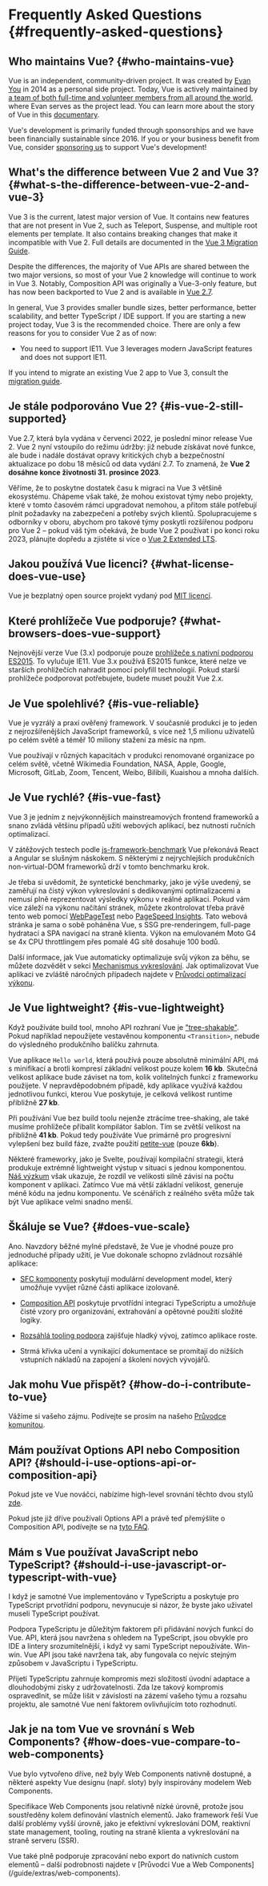# Frequently Asked Questions {#frequently-asked-questions}

## Who maintains Vue? {#who-maintains-vue}

Vue is an independent, community-driven project. It was created by [Evan You](https://twitter.com/youyuxi) in 2014 as a personal side project. Today, Vue is actively maintained by [a team of both full-time and volunteer members from all around the world](/about/team), where Evan serves as the project lead. You can learn more about the story of Vue in this [documentary](https://www.youtube.com/watch?v=OrxmtDw4pVI).

Vue's development is primarily funded through sponsorships and we have been financially sustainable since 2016. If you or your business benefit from Vue, consider [sponsoring us](/sponsor/) to support Vue's development!

## What's the difference between Vue 2 and Vue 3? {#what-s-the-difference-between-vue-2-and-vue-3}

Vue 3 is the current, latest major version of Vue. It contains new features that are not present in Vue 2, such as Teleport, Suspense, and multiple root elements per template. It also contains breaking changes that make it incompatible with Vue 2. Full details are documented in the [Vue 3 Migration Guide](https://v3-migration.vuejs.org/).

Despite the differences, the majority of Vue APIs are shared between the two major versions, so most of your Vue 2 knowledge will continue to work in Vue 3. Notably, Composition API was originally a Vue-3-only feature, but has now been backported to Vue 2 and is available in [Vue 2.7](https://github.com/vuejs/vue/blob/main/CHANGELOG.md#270-2022-07-01).

In general, Vue 3 provides smaller bundle sizes, better performance, better scalability, and better TypeScript / IDE support. If you are starting a new project today, Vue 3 is the recommended choice. There are only a few reasons for you to consider Vue 2 as of now:

- You need to support IE11. Vue 3 leverages modern JavaScript features and does not support IE11.

If you intend to migrate an existing Vue 2 app to Vue 3, consult the [migration guide](https://v3-migration.vuejs.org/).

## Je stále podporováno Vue 2? {#is-vue-2-still-supported}

Vue 2.7, která byla vydána v červenci 2022, je poslední minor release Vue 2. Vue 2 nyní vstoupilo do režimu údržby: již nebude získávat nové funkce, ale bude i nadále dostávat opravy kritických chyb a bezpečnostní aktualizace po dobu 18 měsíců od data vydání 2.7. To znamená, že **Vue 2 dosáhne konce životnosti 31. prosince 2023**.

Věříme, že to poskytne dostatek času k migraci na Vue 3 většině ekosystému. Chápeme však také, že mohou existovat týmy nebo projekty, které v tomto časovém rámci upgradovat nemohou, a přitom stále potřebují plnit požadavky na zabezpečení a potřeby svých klientů. Spolupracujeme s odborníky v oboru, abychom pro takové týmy poskytli rozšířenou podporu pro Vue 2 – pokud váš tým očekává, že bude Vue 2 používat i po konci roku 2023, plánujte dopředu a zjistěte si více o [Vue 2 Extended LTS]( https://v2.vuejs.org/lts/).

## Jakou používá Vue licenci? {#what-license-does-vue-use}

Vue je bezplatný open source projekt vydaný pod [MIT licencí](https://opensource.org/licenses/MIT).

## Které prohlížeče Vue podporuje? {#what-browsers-does-vue-support}

Nejnovější verze Vue (3.x) podporuje pouze [prohlížeče s nativní podporou ES2015](https://caniuse.com/es6). To vylučuje IE11. Vue 3.x používá ES2015 funkce, které nelze ve starších prohlížečích nahradit pomocí polyfill technologií. Pokud starší prohlížeče podporovat potřebujete, budete muset použít Vue 2.x.

## Je Vue spolehlivé? {#is-vue-reliable}

Vue je vyzrálý a praxí ověřený framework. V současníé produkci je to jeden z nejrozšířenějších JavaScript frameworků, s více než 1,5 milionu uživatelů po celém světě a téměř 10 miliony stažení za měsíc na npm.

Vue používají v různých kapacitách v produkci renomované organizace po celém světě, včetně Wikimedia Foundation, NASA, Apple, Google, Microsoft, GitLab, Zoom, Tencent, Weibo, Bilibili, Kuaishou a mnoha dalších.

## Je Vue rychlé? {#is-vue-fast}

Vue 3 je jedním z nejvýkonnějších mainstreamových frontend frameworků a snano zvládá většinu případů užití webových aplikací, bez nutnosti ručních optimalizací.

V zátěžových testech podle [js-framework-benchmark](https://rawgit.com/krausest/js-framework-benchmark/master/webdriver-ts-results/table.html) Vue překonává React a Angular se slušným náskokem. S některými z nejrychlejších produkčních non-virtual-DOM frameworků drží v tomto benchmarku krok.

Je třeba si uvědomit, že syntetické benchmarky, jako je výše uvedený, se zaměřují na čistý výkon vykreslování s dedikovanými optimalizacemi a nemusí plně reprezentovat výsledky výkonu v reálné aplikaci. Pokud vám více záleží na výkonu načítání stránek, můžete zkontrolovat třeba právě tento web pomocí [WebPageTest](https://www.webpagetest.org/lighthouse) nebo [PageSpeed Insights](https://pagespeed.web.dev/). Tato webová stránka je sama o sobě poháněna Vue, s SSG pre-renderingem, full-page hydratací a SPA navigací na straně klienta. Výkon na emulovaném Moto G4 se 4x CPU throttlingem přes pomalé 4G sítě dosahuje 100 bodů.

Další informace, jak Vue automaticky optimalizuje svůj výkon za běhu, se můžete dozvědět v sekci [Mechanismus vykreslování](/guide/extras/rendering-mechanism). Jak optimalizovat Vue aplikaci ve zvláště náročných případech najdete v [Průvodci optimalizací výkonu]( /guide/best-practices/performance).

## Je Vue lightweight? {#is-vue-lightweight}

Když používáte build tool, mnoho API rozhraní Vue je ["tree-shakable"](https://developer.mozilla.org/en-US/docs/Glossary/Tree_shaking). Pokud například nepoužijete vestavěnou komponentu `<Transition>`, nebude do výsledného produkčního balíčku zahrnuta.

Vue aplikace `Hello world`, která používá pouze absolutně minimální API, má s minifikací a brotli kompresí základní velikost pouze kolem **16 kb**. Skutečná velikost aplikace bude záviset na tom, kolik volitelných funkcí z frameworku použijete. V nepravděpodobném případě, kdy aplikace využívá každou jednotlivou funkci, kterou Vue poskytuje, je celková velikost runtime přibližně **27 kb**.

Při používání Vue bez build toolu nejenže ztrácíme tree-shaking, ale také musíme prohlížeče přibalit kompilátor šablon. Tím se zvětší velikost na přibližně **41 kb**. Pokud tedy používáte Vue primárně pro progresivní vylepšení bez build fáze, zvažte použití [petite-vue](https://github.com/vuejs/petite-vue) (pouze **6kb**).

Některé frameworky, jako je Svelte, používají kompilační strategii, která produkuje extrémně lightweight výstup v situaci s jednou komponentou. [Náš výzkum](https://github.com/yyx990803/vue-svelte-size-analysis) však ukazuje, že rozdíl ve velikosti silně závisí na počtu komponent v aplikaci. Zatímco Vue má větší základní velikost, generuje méně kódu na jednu komponentu. Ve scénářích z reálného světa může tak být Vue aplikace velmi snadno menší.

## Škáluje se Vue? {#does-vue-scale}

Ano. Navzdory běžné mylné představě, že Vue je vhodné pouze pro jednoduché případy užití, je Vue dokonale schopno zvládnout rozsáhlé aplikace:

- [SFC komponenty](/guide/scaling-up/sfc) poskytují modulární development model, který umožňuje vyvíjet různé části aplikace izolovaně.

- [Composition API](/guide/reusability/composables) poskytuje prvotřídní integraci TypeScriptu a umožňuje čisté vzory pro organizování, extrahování a opětovné použití složité logiky.

- [Rozsáhlá tooling podpora](/guide/scaling-up/tooling) zajišťuje hladký vývoj, zatímco aplikace roste.

- Strmá křivka učení a vynikající dokumentace se promítají do nižších vstupních nákladů na zapojení a školení nových vývojářů.

## Jak mohu Vue přispět? {#how-do-i-contribute-to-vue}

Vážíme si vašeho zájmu. Podívejte se prosím na našeho [Průvodce komunitou](/about/community-guide).

## Mám používat Options API nebo Composition API? {#should-i-use-options-api-or-composition-api}

Pokud jste ve Vue nováčci, nabízíme high-level srovnání těchto dvou stylů [zde](/guide/introduction#which-to-choose).

Pokud jste již dříve používali Options API a právě teď přemýšlíte o Composition API, podívejte se na [tyto FAQ](/guide/extras/composition-api-faq).

## Mám s Vue používat JavaScript nebo TypeScript? {#should-i-use-javascript-or-typescript-with-vue}

I když je samotné Vue implementováno v TypeScriptu a poskytuje pro TypeScript prvotřídní podporu, nevynucuje si názor, že byste jako uživatel museli TypeScript používat.

Podpora TypeScriptu je důležitým faktorem při přidávání nových funkcí do Vue. API, která jsou navržena s ohledem na TypeScript, jsou obvykle pro IDE a lintery srozumitelnější, i když vy sami TypeScript nepoužíváte. Win-win. Vue API jsou také navržena tak, aby fungovala co nejvíc stejným způsobem v JavaScriptu i TypeScriptu.

Přijetí TypeScriptu zahrnuje kompromis mezi složitostí úvodní adaptace a dlouhodobými zisky z udržovatelnosti. Zda lze takový kompromis ospravedlnit, se může lišit v závislosti na zázemí vašeho týmu a rozsahu projektu, ale samotné Vue není faktorem ovlivňujícím toto rozhodnutí.

## Jak je na tom Vue ve srovnání s Web Components? {#how-does-vue-compare-to-web-components}

Vue bylo vytvořeno dříve, než byly Web Components nativně dostupné, a některé aspekty Vue designu (např. sloty) byly inspirovány modelem Web Components.

Specifikace Web Components jsou relativně nízké úrovně, protože jsou soustředěny kolem definování vlastních elementů. Jako framework řeší Vue další problémy vyšší úrovně, jako je efektivní vykreslování DOM, reaktivní state management, tooling, routing na straně klienta a vykreslování na straně serveru (SSR).

Vue také plně podporuje zpracování nebo export do nativních custom elementů – další podrobnosti najdete v [Průvodci Vue a Web Components] (/guide/extras/web-components).

<!-- ## TODO Jak je na tom Vue ve srovnání s Reactem? -->

<!-- ## TODO Jak je na tom Vue ve srovnání s Angularem? -->
